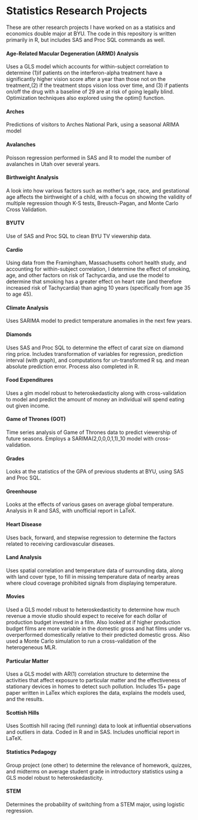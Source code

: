 # Statistics Research Projects
These are other research projects I have worked on as a statisics and economics double major at BYU. The code in this repository is written primarily in R, but includes SAS and Proc SQL commands as well.

#### Age-Related Macular Degeneration (ARMD) Analysis
Uses a GLS model which accounts for within-subject correlation to determine (1)if patients on the interferon-alpha treatment have a significantly higher vision score after a year than those not on the treatment,(2) if the treatment stops vision loss over time, and (3) if patients on/off the drug with a baseline of 29 are at risk of going legally blind. Optimization techniques also explored using the optim() function. 

#### Arches
Predictions of visitors to Arches National Park, using a seasonal ARIMA model

#### Avalanches
Poisson regression performed in SAS and R to model the number of avalanches in Utah over several years.

#### Birthweight Analysis

A look into how various factors such as mother's age, race, and gestational age affects the birthweight of a child, with a focus on showing the validity of multiple regression though K-S tests, Breusch-Pagan, and Monte Carlo Cross Validation. 

#### BYUTV
Use of SAS and Proc SQL to clean BYU TV viewership data.

#### Cardio
Using data from the Framingham, Massachusetts cohort health study, and accounting for within-subject correlation, I determine the effect of smoking, age, and other factors on risk of Tachycardia, and use the model to determine that smoking has a greater effect on heart rate (and therefore increased risk of Tachycardia) than aging 10 years (specifically from age 35 to age 45). 

#### Climate Analysis

Uses SARIMA model to predict temperature anomalies in the next few years.

#### Diamonds
Uses SAS and Proc SQL to determine the effect of carat size on diamond ring price. Includes transformation of variables for regression, prediction interval (with graph), and computations for un-transformed R sq. and mean absolute prediction error. 
Process also completed in R. 


#### Food Expenditures
Uses a glm model robust to heteroskedasticity along with cross-validation to model and predict the amount of money an individual will spend eating out given income.

#### Game of Thrones (GOT)
Time series analysis of Game of Thrones data to predict viewership of future seasons. Employs a SARIMA(2,0,0,0,1,1)\_10 model with cross-validation.


#### Grades
Looks at the statistics of the GPA of previous students at BYU, using SAS and Proc SQL. 


#### Greenhouse
Looks at the effects of various gases on average global temperature. Analysis in R and SAS, with unofficial report in LaTeX.


#### Heart Disease
Uses back, forward, and stepwise regression to determine the factors related to receiving cardiovascular  diseases.

#### Land Analysis

Uses spatial correlation and temperature data of surrounding data, along with land cover type, to fill in missing temperature data of nearby areas where cloud coverage prohibited signals from displaying temperature.



#### Movies
Used a GLS model robust to heteroskedasticity to determine how much revenue a movie studio should expect to receive for each dollar of production budget invested in a film. Also looked at if higher production budget films are more variable in the domestic gross and hat films under vs. overperformed domestically relative to their predicted domestic gross. Also used a Monte Carlo simulation to run a cross-validation of the heterogeneous MLR.

#### Particular Matter

Uses a GLS model with AR(1) correlation structure to determine the activities that affect exposure to particular matter and the effectiveness of stationary devices in homes to detect such pollution. Includes 15+ page paper written in LaTex which explores the data, explains the models used, and the results.


#### Scottish Hills
Uses Scottish hill racing (fell running) data to look at influential observations and outliers in data. Coded in R and in SAS. Includes unofficial report in LaTeX. 

#### Statistics Pedagogy
Group project (one other) to determine the relevance of homework, quizzes, and midterms on average student grade in introductory statistics using a GLS model robust to heteroskedasticity.

#### STEM
Determines the probability of switching from a STEM major, using logistic regression.








